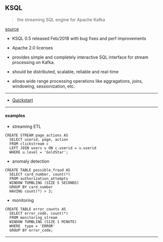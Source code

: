 
## KSQL

> the streaming SQL engine for Apache Kafka

[source](https://github.com/confluentinc/ksql)

* KSQL 0.5 released Feb/2018 with bug fixes and perf improvements

* Apache 2.0 licenses

* provides simple and completely interactive SQL interface for stream processing on Kafka.

* should be distributed, scalable, reliable and real-time

* allows wide range processing operations like aggragations, joins, windowing, sessionization, etc.

---

* [Quickstart](./quickstart.md)

---

#### examples

* streaming ETL

```
CREATE STREAM page_actions AS
  SELECT userid, page, action
  FROM clickstream c
  LEFT JOIN users u ON c.userid = u.userid
  WHERE u.level = 'GoldStar';
```


* anomaly detection

```
CREATE TABLE possible_fraud AS
  SELECT card_number, count(*)
  FROM authorization_attempts
  WINDOW TUMBLING (SIZE 5 SECONDS)
  GROUP BY card_number
  HAVING count(*) > 3;
```


* monitoring

```
CREATE TABLE error_counts AS
  SELECT error_code, count(*)
  FROM monitoring_stream
  WINDOW TUMBLING (SIZE 1 MINUTE)
  WHERE  type = 'ERROR'
  GROUP BY error_code;
```

---
